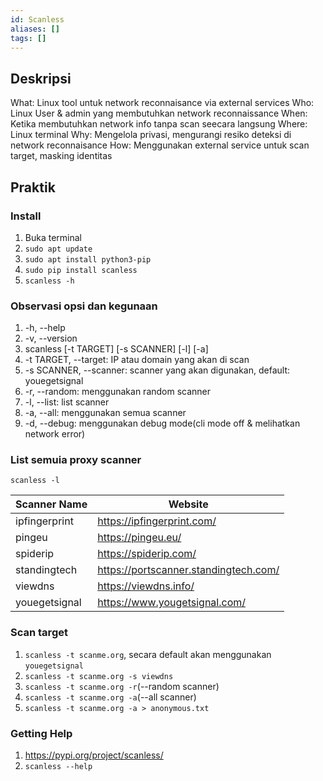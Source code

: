 ```yaml
---
id: Scanless
aliases: []
tags: []
---
```


## Deskripsi

What: Linux tool untuk network reconnaisance via external services
Who: Linux User & admin yang membutuhkan network reconnaissance
When: Ketika membutuhkan network info tanpa scan seecara langsung
Where: Linux terminal
Why: Mengelola privasi, mengurangi resiko deteksi di network reconnaisance
How: Menggunakan external service untuk scan target, masking identitas

## Praktik

### Install

1. Buka terminal
2. `sudo apt update`
3. `sudo apt install python3-pip`
4. `sudo pip install scanless`
5. `scanless -h`

### Observasi opsi dan kegunaan

1. -h, --help
2. -v, --version
3. scanless [-t TARGET] [-s SCANNER] [-l] [-a]
4. -t TARGET, --target: IP atau domain yang akan di scan
5. -s SCANNER, --scanner: scanner yang akan digunakan, default: youegetsignal
6. -r, --random: menggunakan random scanner
7. -l, --list: list scanner
8. -a, --all: menggunakan semua scanner
9. -d, --debug: menggunakan debug mode(cli mode off & melihatkan network error)

### List semuia proxy scanner

`scanless -l`

| Scanner Name  | Website                               |
| ------------- | ------------------------------------- |
| ipfingerprint | https://ipfingerprint.com/            |
| pingeu        | https://pingeu.eu/                    |
| spiderip      | https://spiderip.com/                 |
| standingtech  | https://portscanner.standingtech.com/ |
| viewdns       | https://viewdns.info/                 |
| youegetsignal | https://www.yougetsignal.com/         |

### Scan target

1. `scanless -t scanme.org`, secara default akan menggunakan `youegetsignal`
2. `scanless -t scanme.org -s viewdns`
3. `scanless -t scanme.org -r`(--random scanner)
4. `scanless -t scanme.org -a`(--all scanner)
5. `scanless -t scanme.org -a > anonymous.txt`

### Getting Help

1. https://pypi.org/project/scanless/
2. `scanless --help`
